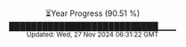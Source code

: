 <p align="center">
⏳Year Progress (90.51 %) <br>
███████████████████████████▁▁▁ <br>
<sub>Updated: Wed, 27 Nov 2024 06:31:22 GMT</sub>
</p>

